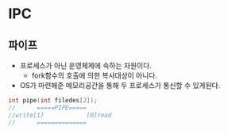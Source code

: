 # IPC

## 파이프
- 프로세스가 아닌 운영체제에 속하는 자원이다.
	- fork함수의 호출에 의한 복사대상이 아니다.
- OS가 마련해준 메모리공간을 통해 두 프로세스가 통신할 수 있게된다.
```C
int pipe(int filedes[2]);
//		=====PIPE=====
//write[1]            [0]read
//		==============
```